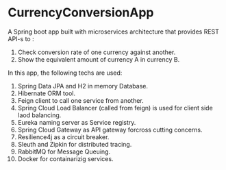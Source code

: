 # CurrencyConversionApp
A Spring boot app built with microservices architecture that provides
REST API-s to :
1. Check conversion rate of one currency against another.
2. Show the equivalent amount of currency A in currency B.

In this app, the following techs are used:

1. Spring Data JPA and H2 in memory Database.
2. Hibernate ORM tool.
3. Feign client to call one service from another.
4. Spring Cloud Load Balancer (called from feign) is used for client side laod balancing.
5. Eureka naming server as Service registry.
6. Spring Cloud Gateway as API gateway forcross cutting concerns.
7. Resilience4j as a circuit breaker.
8. Sleuth and Zipkin for distributed tracing.
9. RabbitMQ for Message Queuing.
10. Docker for containarizig services.

